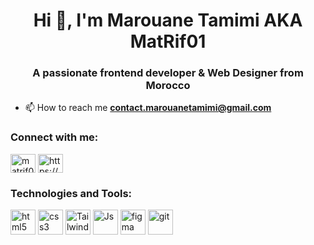 <h1 align="center">Hi 👋, I'm Marouane Tamimi AKA MatRif01</h1>
<h3 align="center">A passionate frontend developer & Web Designer from Morocco</h3>

- 📫 How to reach me **contact.marouanetamimi@gmail.com**

<h3 align="left">Connect with me:</h3>
<p align="left">
<a href="https://twitter.com/matrif01" target="blank"><img align="center" src="https://upload.wikimedia.org/wikipedia/commons/c/ce/X_logo_2023.svg" alt="matrif01" height="30" width="40" /></a>
<a href="https://linkedin.com/in/marouane-tamimi/" target="blank"><img align="center" src="https://upload.wikimedia.org/wikipedia/commons/8/81/LinkedIn_icon.svg" alt="https://www.linkedin.com/in/marouane-tamimi/" height="30" width="40" /></a>
</p>

<h3 align="left">Technologies and Tools:</h3>
<p align="left"> <img src="https://upload.wikimedia.org/wikipedia/commons/6/61/HTML5_logo_and_wordmark.svg" alt="html5" width="40" height="40"/> <img src="https://upload.wikimedia.org/wikipedia/commons/d/d5/CSS3_logo_and_wordmark.svg?uselang=fr" alt="css3" width="40" height="40"/> <img src="https://upload.wikimedia.org/wikipedia/commons/d/d5/Tailwind_CSS_Logo.svg" alt="Tailwind CSS" width="40" height="40"/> <img src="https://upload.wikimedia.org/wikipedia/commons/9/99/Unofficial_JavaScript_logo_2.svg" alt="Js" width="40" height="40"/>  <img src="https://www.vectorlogo.zone/logos/figma/figma-icon.svg" alt="figma" width="40" height="40"/>  <img src="https://www.vectorlogo.zone/logos/git-scm/git-scm-icon.svg" alt="git" width="40" height="40"/> </p>
